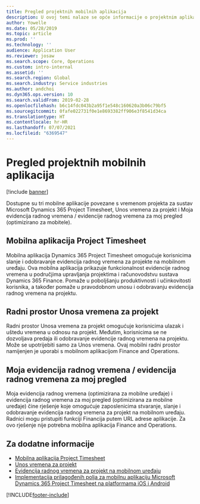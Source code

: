 ```yaml
---
title: Pregled projektnih mobilnih aplikacija
description: U ovoj temi nalaze se opće informacije o projektnim aplikacijama vezanim za vrijeme za sustav Microsoft Dynamics 365 Project Timesheet, Unos vremena za projekt i Moja evidencija radnog vremena / evidencije radnog vremena koji su dostupni na mobilnom uređaju.
author: Yowelle
ms.date: 05/28/2019
ms.topic: article
ms.prod: ''
ms.technology: ''
audience: Application User
ms.reviewer: josaw
ms.search.scope: Core, Operations
ms.custom: intro-internal
ms.assetid: ''
ms.search.region: Global
ms.search.industry: Service industries
ms.author: andchoi
ms.dyn365.ops.version: 10
ms.search.validFrom: 2019-02-28
ms.openlocfilehash: b6c14fdc043b2a95f1e548c160620a3b06c79bf5
ms.sourcegitcommit: 0fafe022731f0e1e8693382ff906e3f8541d34ca
ms.translationtype: HT
ms.contentlocale: hr-HR
ms.lasthandoff: 07/07/2021
ms.locfileid: "6369547"
---
```

# <a name="project-mobile-applications-overview"></a>Pregled projektnih mobilnih aplikacija

[!include [banner](../includes/banner.md)]

Dostupne su tri mobilne aplikacije povezane s vremenom projekta za sustav Microsoft Dynamics 365 Project Timesheet, Unos vremena za projekt i Moja evidencija radnog vremena / evidencije radnog vremena za moj pregled (optimizirano za mobitele).

## <a name="project-timesheet-mobile-app"></a>Mobilna aplikacija Project Timesheet

Mobilna aplikacija Dynamics 365 Project Timesheet omogućuje korisnicima slanje i odobravanje evidencija radnog vremena za projekte na mobilnom uređaju. Ova mobilna aplikacija prikazuje funkcionalnost evidencije radnog vremena u područjima upravljanja projektima i računovodstvu sustava Dynamics 365 Finance. Pomaže u poboljšanju produktivnosti i učinkovitosti korisnika, a također pomaže u pravodobnom unosu i odobravanju evidencija radnog vremena na projektu.

## <a name="project-time-entry-workspace"></a>Radni prostor Unosa vremena za projekt

Radni prostor Unosa vremena za projekt omogućuje korisnicima ulazak i uštedu vremena u odnosu na projekt. Međutim, korisnicima se ne dozvoljava predaja ili odobravanje evidencije radnog vremena na projektu. Može se upotrijebiti samo za Unos vremena. Ovaj mobilni radni prostor namijenjen je uporabi s mobilnom aplikacijom Finance and Operations.

## <a name="my-timesheetstimesheets-for-my-review"></a>Moja evidencija radnog vremena / evidencija radnog vremena za moj pregled

Moja evidencija radnog vremena (optimizirana za mobilne uređaje) i evidencija radnog vremena za moj pregled (optimizirana za mobilne uređaje) čine rješenje koje omogućuje zaposlenicima stvaranje, slanje i odobravanje evidencija radnog vremena za projekt na mobilnom uređaju. Radnici mogu pristupiti funkciji Financija putem URL adrese aplikacije. Za ovo rješenje nije potrebna mobilna aplikacija Finance and Operations.

## <a name="for-more-information"></a>Za dodatne informacije

- [Mobilna aplikacija Project Timesheet](project-timesheet.md)
- [Unos vremena za projekt]( project-time-entry-mobile-workspace.md)
- [Evidencija radnog vremena za projekt na mobilnom uređaju](Mobile-timesheets.md)
- [Implementacija prilagođenih polja za mobilnu aplikaciju Microsoft Dynamics 365 Project Timesheet na platformama iOS i Android](custom-fields-mobile.md)


[!INCLUDE[footer-include](../includes/footer-banner.md)]